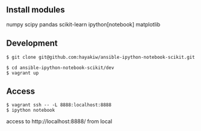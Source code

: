 ## Install modules
numpy 
scipy 
pandas 
scikit-learn 
ipython[notebook] 
matplotlib

## Development

```
$ git clone git@github.com:hayakiw/ansible-ipython-notebook-scikit.git

$ cd ansible-ipython-notebook-scikit/dev
$ vagrant up

```

## Access

```
$ vagrant ssh -- -L 8888:localhost:8888
$ ipython notebook
```

access to http://localhost:8888/ from local
